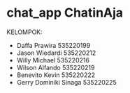 # chat_app ChatinAja

KELOMPOK:

- Daffa Prawira			    535220199
- Jason Wiedardi 		    535220212
- Willy Michael 		    535220216
- Wilson Alfando 	    	535220219
- Benevito Kevin   		    535220222
- Gerry Dominiki Sinaga	    535220225